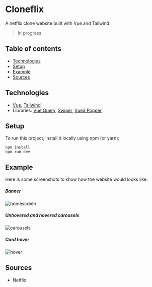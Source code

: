 # Cloneflix

A netflix clone website built with Vue and Tailwind

> In progress

## Table of contents

- [Technologies](#technologies)
- [Setup](#setup)
- [Example](#example)
- [Sources](#sources)

## Technologies

- [Vue](https://github.com/vuejs/vue), [Tailwind](https://github.com/tailwindlabs/tailwindcss)
- Libraries: [Vue Query](https://github.com/tannerlinsley/react-query), [Swiper](https://github.com/nolimits4web/swiper), [Vue3 Popper](https://github.com/valgeirb/vue3-popper)

## Setup

To run this project, install it locally using npm (or yarn):

```
npm install
npm run dev
```

## Example

Here is some screenshots to show how the website would looks like.

##### Banner

![homescreen](https://i.ibb.co/6F7vwH2/image-2021-09-06-191012.png)

##### Unhovered and hovered carousels

![carousels](https://i.ibb.co/QYhr30G/image.png)

##### Card hover

![hover](https://i.ibb.co/BjFQNjJ/image.png)

## Sources

- Netflix
